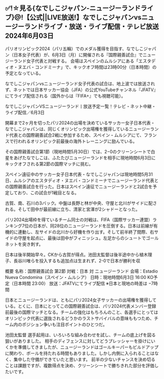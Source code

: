 <h2>✅!☆見る{なでしこジャパン-ニュージーランドライブ}@!【公式||LIVE放送!】なでしこジャパンvsニュージーランドライブ・放送・ライブ配信・テレビ放送 2024年6月03日</h2>

パリオリンピック2024（パリ五輪）でのメダル獲得を目指す、なでしこジャパン（日本女子代表）が、6月3日（月）に開催される『国際親善試合』でニュージーランド女子代表と対戦する。
会場はスペインのムルシアにある「エスタディオ・ヌエバ・コンドミーナ」で、キックオフ時間は23時00分（日本時間）の予定となっている。

なでしこジャパンvsニュージーランド女子代表の試合は、地上波では放送されず、ネットでは日本サッカー協会（JFA）の公式YouTubeチャンネル『JFATV』にてライブ配信される（国外からは『FIFA+』でも視聴可能）。

なでしこジャパンVSニュージーランド丨放送予定一覧！テレビ・ネット中継・ライブ配信／6月3日

開幕まで2ヶ月を切ったパリ2024の出場を決めているサッカー女子日本代表・なでしこジャパンは、同じくオリンピック出場権を獲得しているニュージーランド代表との国際親善試合2戦に参加するため、スペイン・ムルシアにて、フランスで行われるオリンピック前最後の海外トレーニングに励んでいる。

その国際親善試合第1節（現地時間5月30日）では、2−0のクリーンシートで白星をあげたなでしこは、ふたたびニュージーランドを相手に現地時間6月3日にキックオフされる第2節の国際マッチに挑む。

スペイン遠征中のサッカー女子日本代表・なでしこジャパンは現地時間5月31日、ムルシアのエスタディオ・ヌエバ・コンドミーナでニュージーランド代表との国際親善試合を行った。日本はスペイン遠征でニュージーランドと2試合を予定しており、この試合が1戦目となる。

古賀、南、石川の3バック。中盤は長野と林が中央、守屋と北川がサイドに配される。そして田中が最前線に立ち、清家と宮澤が2シャドーとなった。

パリ2024出場枠を得ているチーム同士の対戦は、FIFA（国際サッカー連盟）ランキング7位の日本が、同28位のニュージーランドを圧倒する。日本は前線が有機的に連動し、左サイドの北川から好機を作り出す。そして前半終了間際、右サイドの守屋を起点に、最後は田中がフィニッシュ。左足からのシュートでゴールネットを突き刺す。

日本は後半開始早々。CKから古賀が得点。池田太監督は後半途中から植木理子、長谷川唯らを投入するも追加点は生まれず、2-0で日本が勝利を収

概要
名称：国際親善試合 第2節
対戦：日本 対 ニュージーランド
会場：Estadio Nueva Condomina（スペイン・ムルシア）
日時：現地時間6月3日 16:00 KO予定（日本時間 23:00）
放送：JFATVにてライブ配信
※日本と現地の時差は −7時間

日本とニュージーランドは、ともにパリ2024女子サッカーの出場権を獲得している。とくに、日本にとってこの国際親善試合は、パリ2024代表メンバー登録前最後の国際マッチとなる。チームの強化はもちろんのこと、各選手にとってはオリンピック代表に選抜されるどうかのラストサバイバルの意味ももつため、チーム内のポジション争いも注目ポイントのひとつだ。

池田太監督
選手起用は、いろいろな組み合わせを試し、チームの底上げを図る狙いがありました。
相手のディフェンスに対してどうプレッシャーを掛けにいくかを準備してきましたが、ニュージーランドはゴールキーパーもビルドアップに関わり、ボールを持たれる時間もありました。しかし内側に入られることはなく、集中した守備ができていたと思います。
前半の少ないチャンスを決め切ることは課題ですが、複数得点を決め、クリーンシートで勝ちきれた部分を評価したいです。
